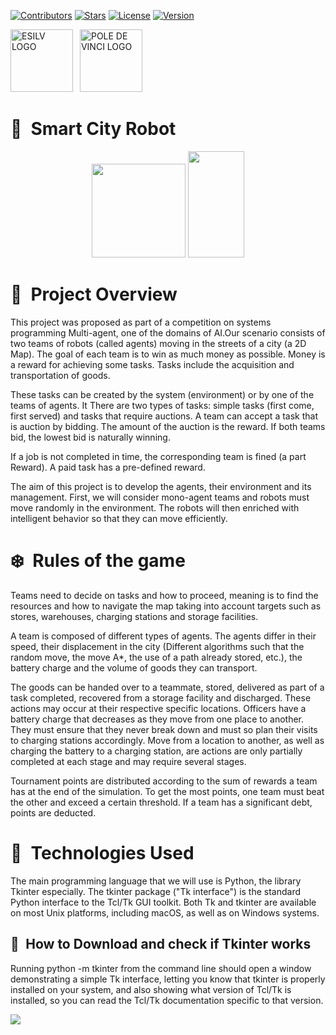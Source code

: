 <!-- Badges -->
[![Contributors][contributors-badge]][contributors-wlink]
[![Stars][stars-badge]][stars-wlink]
[![License][license-badge]][license-wlink]
[![Version][version-badge]][version-wlink]

<!-- School Logo Header -->
<img src="https://upload.wikimedia.org/wikipedia/commons/thumb/d/d1/Logo_esilv_png_blanc.png/600px-Logo_esilv_png_blanc.png" alt="ESILV LOGO" width="100" height="100"> 
<img src="https://cdn.livestorm.co/uploads/organization/avatar/458c155c-0eb6-4400-9aa5-417e61f64b3f/29eb3e3a-7095-4752-8b3a-9a6c3279b09f.png?v=1602173188" alt="POLE DE VINCI LOGO" width="100" height="100">

<!-- Project's Part 01 Header -->
# 👋 **Smart City Robot**
<div align="center">
    <img src = "https://upload.wikimedia.org/wikipedia/commons/thumb/c/c3/Python-logo-notext.svg/1869px-Python-logo-notext.svg.png"  width="150">
    <img src="https://cdn.discordapp.com/attachments/1016726123134058526/1069603350892523560/image.png" width="90" height="170">
</div>

<!-- Presenting the project -->
# 💫 **Project Overview**
    
This project was proposed as part of a competition on systems programming Multi-agent, one of the domains of AI.Our scenario consists of two teams of robots (called agents) moving in the streets of a city (a 2D Map). The goal of each team is to win as much money as possible. Money is a reward for achieving some
tasks. Tasks include the acquisition and transportation of goods. 

These tasks can be created by the system (environment) or by one of the teams of agents. It
There are two types of tasks: simple tasks (first come, first served) and tasks that require auctions. A team can accept a task that is
auction by bidding. The amount of the auction is the reward. If both teams bid, the lowest bid is naturally winning. 

If a job is not completed in time, the corresponding team is fined (a part Reward). A paid task has a pre-defined reward.

The aim of this project is to develop the agents, their environment and its management. 
First, we will consider mono-agent teams and robots must move randomly in the environment. 
The robots will then enriched with intelligent behavior so that they can move efficiently.

# ❄️ **Rules of the game**

Teams need to decide on tasks and how to proceed, meaning is to find the resources and how to navigate the map taking into account targets such as stores, warehouses, charging stations and storage facilities. 

A team is composed of different types of agents. The agents differ in their speed, their displacement in the city (Different algorithms such that the random move, the move A*, the use of a path already stored, etc.), the battery charge and the volume of goods they can transport. 

The goods can be handed over to a teammate, stored, delivered as part of a task completed, recovered from a storage facility and discharged. These actions may occur at their respective specific locations. Officers have a battery charge that decreases as they move from one place to another. They must ensure that they never break down and must so plan their visits to charging stations accordingly. Move from a location to another, as well as charging the battery to a charging station, are actions are only partially completed at each stage and may require
several stages. 

Tournament points are distributed according to the sum of rewards a team has at the end of the simulation. To get the most points, one team must beat the other and exceed a certain threshold. If a team has a significant debt, points are deducted.

# 🧿 **Technologies Used**

The main programming language that we will use is Python, the library Tkinter especially.
The tkinter package ("Tk interface") is the standard Python interface to the Tcl/Tk GUI toolkit. 
Both Tk and tkinter are available on most Unix platforms, including macOS, as well as on Windows systems.

## 💎 **How to Download and check if Tkinter works**
Running python -m tkinter from the command line should open a window demonstrating a simple Tk interface, 
letting you know that tkinter is properly installed on your system, and also showing what version of Tcl/Tk is installed, 
so you can read the Tcl/Tk documentation specific to that version.

<img src="https://i.imgur.com/AgBLeeC.png">

<!-- Markdown Badges Variables -->
[contributors-badge]: https://img.shields.io/github/contributors/Miroshino/Smart-City-Robot.svg?style=for-the-badge
[contributors-wlink]: https://github.com/Miroshino/Smart-City-Robot/graphs/contributors

[stars-badge]: https://img.shields.io/github/stars/Miroshino/Smart-City-Robot.svg?style=for-the-badge
[stars-wlink]: https://github.com/Miroshino/Smart-City-Robot/stargazers

[license-badge]: https://img.shields.io/github/license/Miroshino/Smart-City-Robot.svg?style=for-the-badge
[license-wlink]: ttps://github.com/Miroshino/Smart-City-Robot/blob/master/LICENSE.txt

[version-badge]: https://img.shields.io/badge/Version-v1.0.0-green?style=for-the-badge
[version-wlink]: https://github.com/Miroshino/Smart-City-Robot
